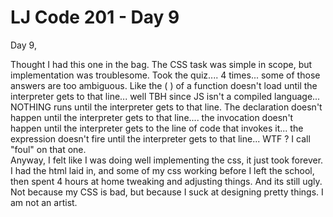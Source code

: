 # LJ Code 201 - Day 9

Day 9,

Thought I had this one in the bag.  The CSS task was simple in scope, but implementation was troublesome.  Took the quiz.... 4 times... some of those answers are too ambiguous.  Like the (  ) of a function doesn't load until the interpreter gets to that line... well TBH since JS isn't a compiled language... NOTHING runs until the interpreter gets to that line.  The declaration doesn't happen until the interpreter gets to that line.... the invocation doesn't happen until the interpreter gets to the line of code that invokes it... the expression doesn't fire until the interpreter gets to that line... WTF ? I call "foul" on that one.  
Anyway, I felt like I was doing well implementing the css, it just took forever.  I had the html laid in, and some of my css working before I left the school, then spent 4 hours at home tweaking and adjusting things.  And its still ugly.  Not because my CSS is bad, but because I suck at designing pretty things.  I am not an artist.
